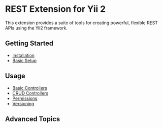 REST Extension for Yii 2
===========================

This extension provides a suite of tools for creating powerful, flexible REST APIs using the Yii2 framework.

Getting Started
---------------

* [Installation](installation.md)
* [Basic Setup](setup.md)

Usage
-----
* [Basic Controllers](basic-controllers.md)
* [CRUD Controllers](crud-controllers.md)
* [Permissions](permissions.md)
* [Versioning](versioning.md)

Advanced Topics
---------------
